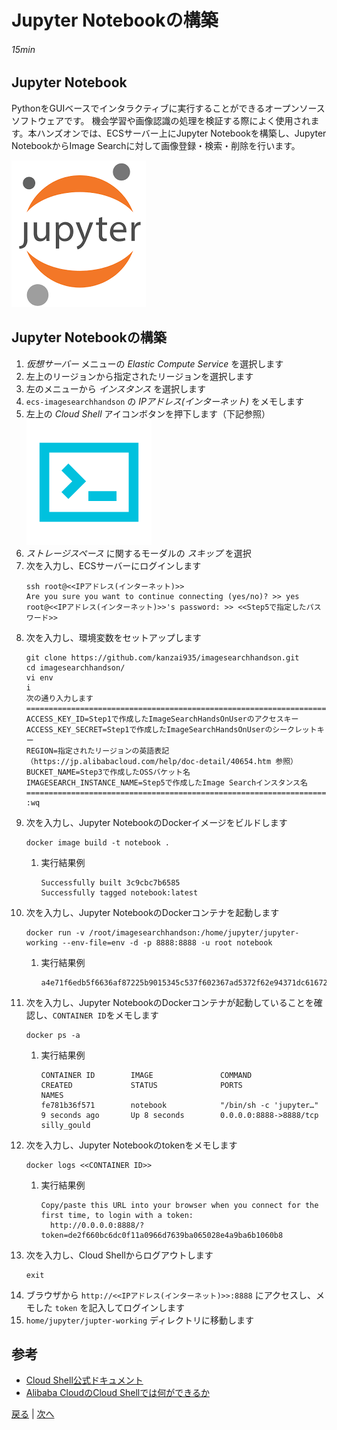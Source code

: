 # Jupyter Notebookの構築
###### 15min

## Jupyter Notebook
PythonをGUIベースでインタラクティブに実行することができるオープンソースソフトウェアです。
機会学習や画像認識の処理を検証する際によく使用されます。本ハンズオンでは、ECSサーバー上にJupyter Notebookを構築し、Jupyter NotebookからImage Searchに対して画像登録・検索・削除を行います。

![Jupyter Notebook](img/jupyter.png)

## Jupyter Notebookの構築
1. *仮想サーバー* メニューの *Elastic Compute Service* を選択します
1. 左上のリージョンから指定されたリージョンを選択します
1. 左のメニューから *インスタンス* を選択します
1. `ecs-imagesearchhandson` の *IPアドレス(インターネット)* をメモします
1. 左上の *Cloud Shell* アイコンボタンを押下します（下記参照）
    ![Cloud Shell](img/cloudshell.png)
1. *ストレージスペース* に関するモーダルの *スキップ* を選択
1. 次を入力し、ECSサーバーにログインします
    ```
    ssh root@<<IPアドレス(インターネット)>>
    Are you sure you want to continue connecting (yes/no)? >> yes
    root@<<IPアドレス(インターネット)>>'s password: >> <<Step5で指定したパスワード>>
    ```
1. 次を入力し、環境変数をセットアップします
    ```
    git clone https://github.com/kanzai935/imagesearchhandson.git
    cd imagesearchhandson/
    vi env
    i
    次の通り入力します
    =============================================================================================
    ACCESS_KEY_ID=Step1で作成したImageSearchHandsOnUserのアクセスキー
    ACCESS_KEY_SECRET=Step1で作成したImageSearchHandsOnUserのシークレットキー
    REGION=指定されたリージョンの英語表記（https://jp.alibabacloud.com/help/doc-detail/40654.htm 参照）
    BUCKET_NAME=Step3で作成したOSSバケット名
    IMAGESEARCH_INSTANCE_NAME=Step5で作成したImage Searchインスタンス名
    =============================================================================================
    :wq
    ```
1. 次を入力し、Jupyter NotebookのDockerイメージをビルドします
    ```
    docker image build -t notebook .
    ```
    1. 実行結果例
        ```
        Successfully built 3c9cbc7b6585
        Successfully tagged notebook:latest
        ```
1. 次を入力し、Jupyter NotebookのDockerコンテナを起動します
    ```
    docker run -v /root/imagesearchhandson:/home/jupyter/jupyter-working --env-file=env -d -p 8888:8888 -u root notebook
    ```
    1. 実行結果例
        ```
        a4e71f6edb5f6636af87225b9015345c537f602367ad5372f62e94371dc61672
        ```
1. 次を入力し、Jupyter NotebookのDockerコンテナが起動していることを確認し、`CONTAINER ID`をメモします
    ```
    docker ps -a
    ```
    1. 実行結果例
        ```
        CONTAINER ID        IMAGE               COMMAND                  CREATED             STATUS              PORTS                    NAMES
        fe781b36f571        notebook            "/bin/sh -c 'jupyter…"   9 seconds ago       Up 8 seconds        0.0.0.0:8888->8888/tcp   silly_gould
        ```
1. 次を入力し、Jupyter Notebookのtokenをメモします
    ```
    docker logs <<CONTAINER ID>>
    ```
    1. 実行結果例
        ```
        Copy/paste this URL into your browser when you connect for the first time, to login with a token:
          http://0.0.0.0:8888/?token=de2f660bc6dc0f11a0966d7639ba065028e4a9ba6b1060b8
        ```
1. 次を入力し、Cloud Shellからログアウトします
    ```
    exit
    ```
1. ブラウザから `http://<<IPアドレス(インターネット)>>:8888` にアクセスし、メモした `token` を記入してログインします
1. `home/jupyter/jupter-working` ディレクトリに移動します

## 参考
- [Cloud Shell公式ドキュメント](https://jp.alibabacloud.com/help/doc-detail/90395.htm)
- [Alibaba CloudのCloud Shellでは何ができるか](https://www.sbcloud.co.jp/entry/2019/01/08/cloudshell/)


[戻る](Step5.md) | [次へ](Step7.md)
